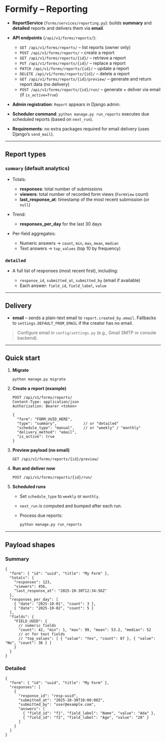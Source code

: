 # Formify – Reporting

* **ReportService** (`forms/services/reporting.py`): builds **summary** and **detailed** reports and delivers them via **email**.

* **API endpoints** (`/api/v1/forms/reports/`):

  * `GET /api/v1/forms/reports/` – list reports (owner only)
  * `POST /api/v1/forms/reports/` – create a report
  * `GET /api/v1/forms/reports/{id}/` – retrieve a report
  * `PUT /api/v1/forms/reports/{id}/` – replace a report
  * `PATCH /api/v1/forms/reports/{id}/` – update a report
  * `DELETE /api/v1/forms/reports/{id}/` – delete a report
  * `GET /api/v1/forms/reports/{id}/preview/` – generate and return report data (no delivery)
  * `POST /api/v1/forms/reports/{id}/run/` – generate + deliver via email (if `is_active=True`)

* **Admin registration**: `Report` appears in Django admin.

* **Scheduler command**: `python manage.py run_reports` executes due scheduled reports (based on `next_run`).

* **Requirements**: no extra packages required for email delivery (uses Django’s `send_mail`).

---

## Report types

### `summary` (default analytics)

* Totals:

  * **responses**: total number of submissions
  * **viewers**: total number of recorded form views (`FormView` count)
  * **last_response_at**: timestamp of the most recent submission (or `null`)

* Trend:

  * **responses_per_day** for the last 30 days

* Per-field aggregates:

  * Numeric answers → `count`, `min`, `max`, `mean`, `median`
  * Text answers → `top_values` (top 10 by frequency)

### `detailed`

* A full list of responses (most recent first), including:

  * `response_id`, `submitted_at`, `submitted_by` (email if available)
  * Each answer: `field_id`, `field_label`, `value`

---

## Delivery

* **email** – sends a plain-text email to `report.created_by.email`.
  Fallbacks to `settings.DEFAULT_FROM_EMAIL` if the creator has no email.

> Configure email in `config/settings.py` (e.g., Gmail SMTP or console backend).

---

## Quick start

1. **Migrate**

   ```bash
   python manage.py migrate
   ```

2. **Create a report (example)**

   ```http
   POST /api/v1/forms/reports/
   Content-Type: application/json
   Authorization: Bearer <token>

   {
     "form": "FORM_UUID_HERE",
     "type": "summary",            // or "detailed"
     "schedule_type": "manual",    // or "weekly" / "monthly"
     "delivery_method": "email",
     "is_active": true
   }
   ```

3. **Preview payload (no email)**

   ```http
   GET /api/v1/forms/reports/{id}/preview/
   ```

4. **Run and deliver now**

   ```http
   POST /api/v1/forms/reports/{id}/run/
   ```

5. **Scheduled runs**

   * Set `schedule_type` to `weekly` or `monthly`.
   * `next_run` is computed and bumped after each run.
   * Process due reports:

     ```bash
     python manage.py run_reports
     ```

---

## Payload shapes

### Summary

```jsonc
{
  "form": { "id": "uuid", "title": "My Form" },
  "totals": {
    "responses": 123,
    "viewers": 456,
    "last_response_at": "2025-10-30T12:34:56Z"
  },
  "responses_per_day": [
    { "date": "2025-10-01", "count": 3 },
    { "date": "2025-10-02", "count": 5 }
  ],
  "fields": {
    "FIELD_UUID": {
      // numeric fields
      "count": 42, "min": 1, "max": 99, "mean": 53.2, "median": 52
      // or for text fields
      // "top_values": [ { "value": "Yes", "count": 87 }, { "value": "No", "count": 36 } ]
    }
  }
}
```

### Detailed

```jsonc
{
  "form": { "id": "uuid", "title": "My Form" },
  "responses": [
    {
      "response_id": "resp-uuid",
      "submitted_at": "2025-10-30T10:00:00Z",
      "submitted_by": "user@example.com",
      "answers": [
        { "field_id": "f1", "field_label": "Name", "value": "Ada" },
        { "field_id": "f2", "field_label": "Age", "value": "28" }
      ]
    }
  ]
}
```